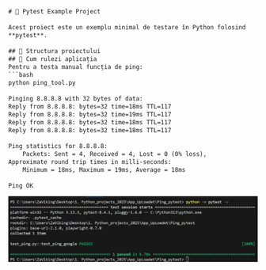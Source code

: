```
# 🧪 Pytest Example Project

Acest proiect este un exemplu minimal de testare în Python folosind **pytest**.

## 📂 Structura proiectului
## 🚀 Cum rulezi aplicația
Pentru a testa manual funcția de ping:
```bash
python ping_tool.py

Pinging 8.8.8.8 with 32 bytes of data:
Reply from 8.8.8.8: bytes=32 time=18ms TTL=117
Reply from 8.8.8.8: bytes=32 time=19ms TTL=117
Reply from 8.8.8.8: bytes=32 time=18ms TTL=117
Reply from 8.8.8.8: bytes=32 time=18ms TTL=117

Ping statistics for 8.8.8.8:
    Packets: Sent = 4, Received = 4, Lost = 0 (0% loss),
Approximate round trip times in milli-seconds:
    Minimum = 18ms, Maximum = 19ms, Average = 18ms

Ping OK
```

![Ping](https://raw.githubusercontent.com/AdrianCTurcu/Ping_pytest/main/test_ping.jpg)



